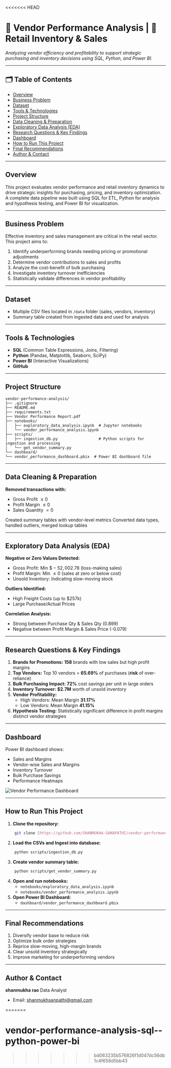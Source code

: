 <<<<<<< HEAD
# 🧾 Vendor Performance Analysis | 🏬 Retail Inventory & Sales  

_Analyzing vendor efficiency and profitability to support strategic purchasing and inventory decisions using SQL, Python, and Power BI._

---

## 🗂️ Table of Contents
- <a href="#overview">Overview</a>
- <a href="#business-problem">Business Problem</a>
- <a href="#dataset">Dataset</a>
- <a href="#tools--technologies">Tools & Technologies</a>
- <a href="#project-structure">Project Structure</a>
- <a href="#data-cleaning--preparation">Data Cleaning & Preparation</a>
- <a href="#exploratory-data-analysis-eda">Exploratory Data Analysis (EDA)</a>
- <a href="#research-questions--key-findings">Research Questions & Key Findings</a>
- <a href="#dashboard">Dashboard</a>
- <a href="#how-to-run-this-project">How to Run This Project</a>
- <a href="#final-recommendations">Final Recommendations</a>
- <a href="#author--contact">Author & Contact</a>

---

<h2><a class="anchor" id="overview"></a>Overview</h2>

This project evaluates vendor performance and retail inventory dynamics to drive strategic insights for purchasing, pricing, and inventory optimization. A complete data pipeline was built using SQL for ETL, Python for analysis and hypothesis testing, and Power BI for visualization.

---

<h2><a class="anchor" id="business-problem"></a>Business Problem</h2>

Effective inventory and sales management are critical in the retail sector. This project aims to:
1. Identify underperforming brands needing pricing or promotional adjustments
2. Determine vendor contributions to sales and profits
3. Analyze the cost-benefit of bulk purchasing
4. Investigate inventory turnover inefficiencies
5. Statistically validate differences in vendor profitability

---
<h2 class="anchor" id="dataset">Dataset</h2>

* Multiple CSV files located in `/data` folder (sales, vendors, inventory)
* Summary table created from ingested data and used for analysis
---

<h2 class="anchor" id="tools-technologies">Tools & Technologies</h2>

* **SQL** (Common Table Expressions, Joins, Filtering)
* **Python** (Pandas, Matplotlib, Seaborn, SciPy)
* **Power BI** (Interactive Visualizations)
* **GitHub**
---
<h2 class="anchor" id="project-structure">Project Structure</h2>

```
vendor-performance-analysis/
├── .gitignore
├── README.md
├── requirements.txt
├── Vendor Performance Report.pdf
├── notebooks/
│   ├── exploratory_data_analysis.ipynb  # Jupyter notebooks
│   └── vendor_performance_analysis.ipynb
├── scripts/
│   ├── ingestion_db.py                  # Python scripts for ingestion and processing
│   └── get_vendor_summary.py
└── dashboard/
└── vendor_performance_dashboard.pbix  # Power BI dashboard file
```
---

<h2 class="anchor" id="data-cleaning-preparation">Data Cleaning & Preparation</h2>

**Removed transactions with:**
* Gross Profit $\le 0$
* Profit Margin $\le 0$
* Sales Quantity $= 0$

Created summary tables with vendor-level metrics
Converted data types, handled outliers, merged lookup tables

---

<h2 class="anchor" id="exploratory-data-analysis-eda">Exploratory Data Analysis (EDA)</h2>

**Negative or Zero Values Detected:**
* Gross Profit: Min $\$-52,002.78$ (loss-making sales)
* Profit Margin: Min $\le 0$ (sales at zero or below cost)
* Unsold Inventory: Indicating slow-moving stock

**Outliers Identified:**
* High Freight Costs (up to $\text{\$257k}$)
* Large Purchase/Actual Prices

**Correlation Analysis:**
* Strong between Purchase Qty & Sales Qty (0.899)
* Negative between Profit Margin & Sales Price (-0.079)

---
<h2 class="anchor" id="research-questions-key-findings">Research Questions & Key Findings</h2>

1.  **Brands for Promotions:** $\mathbf{158}$ brands with low sales but high profit margins
2.  **Top Vendors:** Top 10 vendors = $\mathbf{65.69\%}$ of purchases ($\mathbf{risk}$ of over-reliance)
3.  **Bulk Purchasing Impact:** $\mathbf{72\%}$ cost savings per unit in large orders
4.  **Inventory Turnover:** $\mathbf{\$2.7M}$ worth of unsold inventory
5.  **Vendor Profitability:**
    * High Vendors: Mean Margin $\mathbf{31.17\%}$
    * Low Vendors: Mean Margin $\mathbf{41.15\%}$
6.  **Hypothesis Testing:** Statistically significant difference in profit margins distinct vendor strategies
---
<h2 class="anchor" id="dashboard">Dashboard</h2>

Power BI dashboard shows:
* Sales and Margins
* Vendor-wise Sales and Margins
* Inventory Turnover
* Bulk Purchase Savings
* Performance Heatmaps

![Vendor Performance Dashboard](images/dashboard.png)

---
<h2 class="anchor" id="how-to-run-this-project">How to Run This Project</h2>

1.  **Clone the repository:**
```bash
    git clone [https://github.com/SHANMUKHA-SANAPATHI/vendor-performance-analysis-sql--python-power-bi.git](https://github.com/SHANMUKHA-SANAPATHI/vendor-performance-analysis-sql--python-power-bi.git)
```

2.  **Load the CSVs and Ingest into database:**
```bash
    python scripts/ingestion_db.py
```
3.  **Create vendor summary table:**
```bash
    python scripts/get_vendor_summary.py
```
4.  **Open and run notebooks:**
    * `notebooks/exploratory_data_analysis.ipynb`
    * `notebooks/vendor_performance_analysis.ipynb`
5.  **Open Power BI Dashboard:**
    * `dashboard/vendor_performance_dashboard.pbix`
---
<h2 class="anchor" id="final-recommendations">Final Recommendations</h2>

1.  Diversify vendor base to reduce risk
2.  Optimize bulk order strategies
3.  Reprice slow-moving, high-margin brands
4.  Clear unsold inventory strategically
5.  Improve marketing for underperforming vendors

---
<h2 class="anchor" id="author-contact">Author & Contact</h2>

**shanmukha rao**
Data Analyst
* Email: shanmukhsanpathi@gmail.com

=======
# vendor-performance-analysis-sql--python-power-bi
>>>>>>> bd063235b576826f1d047dc56db1c4f658d5bb43
